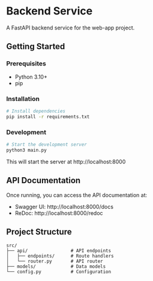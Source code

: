 # Backend Service

A FastAPI backend service for the web-app project.

## Getting Started

### Prerequisites
- Python 3.10+
- pip

### Installation

```bash
# Install dependencies
pip install -r requirements.txt
```

### Development

```bash
# Start the development server
python3 main.py
```

This will start the server at http://localhost:8000

## API Documentation

Once running, you can access the API documentation at:
- Swagger UI: http://localhost:8000/docs
- ReDoc: http://localhost:8000/redoc

## Project Structure

```
src/
├── api/                # API endpoints
│   ├── endpoints/      # Route handlers
│   └── router.py       # API router
├── models/             # Data models
└── config.py           # Configuration
```
